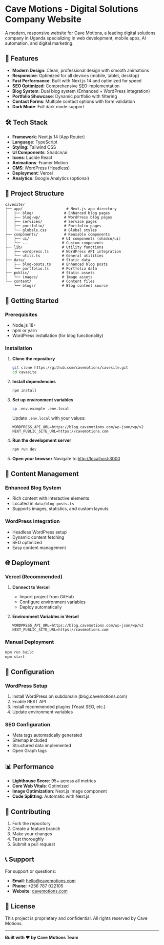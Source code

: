 # Cave Motions - Digital Solutions Company Website

A modern, responsive website for Cave Motions, a leading digital solutions company in Uganda specializing in web development, mobile apps, AI automation, and digital marketing.

## 🚀 Features

- **Modern Design**: Clean, professional design with smooth animations
- **Responsive**: Optimized for all devices (mobile, tablet, desktop)
- **Fast Performance**: Built with Next.js 14 and optimized for speed
- **SEO Optimized**: Comprehensive SEO implementation
- **Blog System**: Dual blog system (Enhanced + WordPress integration)
- **Portfolio Showcase**: Dynamic portfolio with filtering
- **Contact Forms**: Multiple contact options with form validation
- **Dark Mode**: Full dark mode support

## 🛠️ Tech Stack

- **Framework**: Next.js 14 (App Router)
- **Language**: TypeScript
- **Styling**: Tailwind CSS
- **UI Components**: Shadcn/ui
- **Icons**: Lucide React
- **Animations**: Framer Motion
- **CMS**: WordPress (Headless)
- **Deployment**: Vercel
- **Analytics**: Google Analytics (optional)

## 📁 Project Structure

```
cavesite/
├── app/                    # Next.js app directory
│   ├── blog/              # Enhanced blog pages
│   ├── blog-wp/           # WordPress blog pages
│   ├── services/          # Service pages
│   ├── portfolio/         # Portfolio pages
│   └── globals.css        # Global styles
├── components/            # Reusable components
│   ├── ui/               # UI components (shadcn/ui)
│   └── ...               # Custom components
├── lib/                  # Utility functions
│   ├── wordpress.ts      # WordPress API integration
│   └── utils.ts          # General utilities
├── data/                 # Static data
│   ├── blog-posts.ts     # Enhanced blog posts
│   └── portfolio.ts      # Portfolio data
├── public/               # Static assets
│   └── images/           # Image assets
└── content/              # Content files
    └── blogs/            # Blog content source
```

## 🚀 Getting Started

### Prerequisites

- Node.js 18+ 
- npm or yarn
- WordPress installation (for blog functionality)

### Installation

1. **Clone the repository**
   ```bash
   git clone https://github.com/cavemotions/cavesite.git
   cd cavesite
   ```

2. **Install dependencies**
   ```bash
   npm install
   ```

3. **Set up environment variables**
   ```bash
   cp .env.example .env.local
   ```
   
   Update `.env.local` with your values:
   ```env
   WORDPRESS_API_URL=https://blog.cavemotions.com/wp-json/wp/v2
   NEXT_PUBLIC_SITE_URL=https://cavemotions.com
   ```

4. **Run the development server**
   ```bash
   npm run dev
   ```

5. **Open your browser**
   Navigate to [http://localhost:3000](http://localhost:3000)

## 📝 Content Management

### Enhanced Blog System
- Rich content with interactive elements
- Located in `data/blog-posts.ts`
- Supports images, statistics, and custom layouts

### WordPress Integration
- Headless WordPress setup
- Dynamic content fetching
- SEO optimized
- Easy content management

## 🌐 Deployment

### Vercel (Recommended)

1. **Connect to Vercel**
   - Import project from GitHub
   - Configure environment variables
   - Deploy automatically

2. **Environment Variables in Vercel**
   ```
   WORDPRESS_API_URL=https://blog.cavemotions.com/wp-json/wp/v2
   NEXT_PUBLIC_SITE_URL=https://cavemotions.com
   ```

### Manual Deployment

```bash
npm run build
npm start
```

## 🔧 Configuration

### WordPress Setup
1. Install WordPress on subdomain (blog.cavemotions.com)
2. Enable REST API
3. Install recommended plugins (Yoast SEO, etc.)
4. Update environment variables

### SEO Configuration
- Meta tags automatically generated
- Sitemap included
- Structured data implemented
- Open Graph tags

## 📊 Performance

- **Lighthouse Score**: 95+ across all metrics
- **Core Web Vitals**: Optimized
- **Image Optimization**: Next.js Image component
- **Code Splitting**: Automatic with Next.js

## 🤝 Contributing

1. Fork the repository
2. Create a feature branch
3. Make your changes
4. Test thoroughly
5. Submit a pull request

## 📞 Support

For support or questions:
- **Email**: hello@cavemotions.com
- **Phone**: +256 787 022105
- **Website**: [cavemotions.com](https://cavemotions.com)

## 📄 License

This project is proprietary and confidential. All rights reserved by Cave Motions.

---

**Built with ❤️ by Cave Motions Team**
